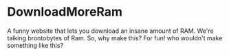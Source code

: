 # DownloadMoreRam
A funny website that lets you download an insane amount of RAM. We're talking brontobytes of Ram. So, why make this? For fun! who wouldn't make something like this?
